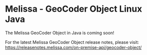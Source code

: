 # Melissa - GeoCoder Object Linux Java

The Melissa GeoCoder Object in Java is coming soon!

For the latest Melissa GeoCoder Object release notes, please visit: https://releasenotes.melissa.com/on-premise-api/geocoder-object/
